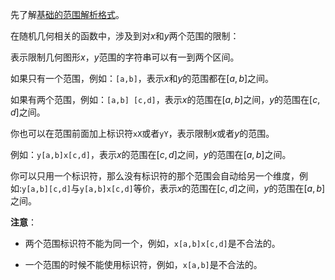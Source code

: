 先了解[基础的范围解析格式](/user/rand_numeric/format.md)。

在随机几何相关的函数中，涉及到对$x$和$y$两个范围的限制：

表示限制几何图形$x$，$y$范围的字符串可以有一到两个区间。

如果只有一个范围，例如：`[a,b]`，表示$x$和$y$的范围都在$[a,b]$之间。

如果有两个范围，例如：`[a,b] [c,d]`，表示$x$的范围在$[a,b]$之间，$y$的范围在$[c,d]$之间。

你也可以在范围前面加上标识符`xX`或者`yY`，表示限制$x$或者$y$的范围。

例如：`y[a,b]x[c,d]`，表示$x$的范围在$[c,d]$之间，$y$的范围在$[a,b]$之间。

你可以只用一个标识符，那么没有标识符的那个范围会自动给另一个维度，例如:`y[a,b][c,d]`与`y[a,b]x[c,d]`等价，表示$x$的范围在$[c,d]$之间，$y$的范围在$[a,b]$之间。

**注意**：

- 两个范围标识符不能为同一个，例如，`x[a,b]x[c,d]`是不合法的。

- 一个范围的时候不能使用标识符，例如，`x[a,b]`是不合法的。

